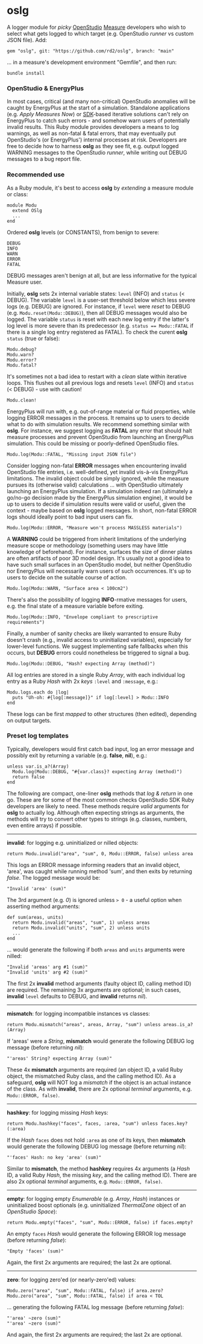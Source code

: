 # oslg

A logger module for _picky_ [OpenStudio](https://openstudio-sdk-documentation.s3.amazonaws.com/index.html) [Measure](https://nrel.github.io/OpenStudio-user-documentation/reference/measure_writing_guide/) developers who wish to select what gets logged to which target (e.g. OpenStudio _runner_ vs custom JSON file). Add:

```
gem "oslg", git: "https://github.com/rd2/oslg", branch: "main"
```

... in a measure's development environment "Gemfile", and then run:

```
bundle install
```

### OpenStudio & EnergyPlus

In most cases, critical (and many non-critical) OpenStudio anomalies will be caught by EnergyPlus at the start of a simulation. Standalone applications (e.g. _Apply Measures Now_) or [SDK](https://openstudio-sdk-documentation.s3.amazonaws.com/index.html)-based iterative solutions can't rely on EnergyPlus to catch such errors - and somehow warn users of potentially invalid results. This Ruby module provides developers a means to log warnings, as well as non-fatal & fatal errors, that may eventually put OpenStudio's (or EnergyPlus') internal processes at risk. Developers are free to decide how to harness __oslg__ as they see fit, e.g. output logged WARNING messages to the OpenStudio _runner_, while writing out DEBUG messages to a bug report file.

### Recommended use

As a Ruby module, it's best to access __oslg__ by _extending_ a measure module or class:

```
module Modu
  extend OSlg
  ...
end
```

Ordered __oslg__ levels (or CONSTANTS), from benign to severe:

```
DEBUG
INFO
WARN
ERROR
FATAL
```

DEBUG messages aren't benign at all, but are less informative for the typical Measure user.

Initially, __oslg__ sets 2x internal variable states: `level` (INFO) and `status` (< DEBUG). The variable `level` is a user-set threshold below which less severe logs (e.g. DEBUG) are ignored. For instance, if `level` were _reset_ to DEBUG (e.g. `Modu.reset(Modu::DEBUG)`), then all DEBUG messages would also be logged. The variable `status` is reset with each new log entry if the latter's log level is more severe than its predecessor (e.g. `status == Modu::FATAL` if there is a single log entry registered as FATAL). To check the curent __oslg__ `status` (true or false):  

```
Modu.debug?
Modu.warn?
Modu.error?
Modu.fatal?
```

It's sometimes not a bad idea to restart with a _clean_ slate within iterative loops. This flushes out all previous logs and resets `level` (INFO) and `status` (< DEBUG) - use with caution!

```
Modu.clean!
```

EnergyPlus will run with, e.g. out-of-range material or fluid properties, while logging ERROR messages in the process. It remains up to users to decide what to do with simulation results. We recommend something similar with __oslg__. For instance, we suggest logging as __FATAL__ any error that should halt measure processes and prevent OpenStudio from launching an EnergyPlus simulation. This could be missing or poorly-defined OpenStudio files.

```
Modu.log(Modu::FATAL, "Missing input JSON file")
```

Consider logging non-fatal __ERROR__ messages when encountering invalid OpenStudio file entries, i.e. well-defined, yet invalid vis-à-vis EnergyPlus limitations. The invalid object could be simply ignored, while the measure pursues its (otherwise valid) calculations ... with OpenStudio ultimately launching an EnergyPlus simulation. If a simulation indeed ran (ultimately a go/no-go decision made by the EnergyPlus simulation engine), it would be up to users to decide if simulation results were valid or useful, given the context - maybe based on __oslg__ logged messages. In short, non-fatal ERROR logs should ideally point to bad input users can fix.

```
Modu.log(Modu::ERROR, "Measure won't process MASSLESS materials")
```

A __WARNING__ could be triggered from inherit limitations of the underlying measure scope or methodology (something users may have little knowledge of beforehand). For instance, surfaces the size of dinner plates are often artifacts of poor 3D model design. It's usually not a good idea to have such small surfaces in an OpenStudio model, but neither OpenStudio nor EnergyPlus will necessarily warn users of such occurrences. It's up to users to decide on the suitable course of action.

```
Modu.log(Modu::WARN, "Surface area < 100cm2")
```

There's also the possibility of logging __INFO__-rmative messages for users, e.g. the final state of a measure variable before exiting.

```
Modu.log(Modu::INFO, "Envelope compliant to prescriptive requirements")
```

Finally, a number of sanity checks are likely warranted to ensure Ruby doesn't crash (e.g., invalid access to uninitialized variables), especially for lower-level functions. We suggest implementing safe fallbacks when this occurs, but __DEBUG__ errors could nonetheless be triggered to signal a bug.

```
Modu.log(Modu::DEBUG, "Hash? expecting Array (method)")
```

All log entries are stored in a single Ruby _Array_, with each individual log entry as a Ruby _Hash_ with 2x _keys_ ```:level``` and ```:message```, e.g.:

```
Modu.logs.each do |log|
  puts "Uh-oh: #{log[:message]}" if log[:level] > Modu::INFO
end
```

These logs can be first _mapped_ to other structures (then edited), depending on output targets.

### Preset log templates

Typically, developers would first catch bad input, log an error message and possibly exit by returning a variable (e.g. __false__, __nil__), e.g.:  

```
unless var.is_a?(Array)
  Modu.log(Modu::DEBUG, "#{var.class}? expecting Array (method)")
  return false
end
```

The following are compact, one-liner __oslg__ methods that _log & return_ in one go. These are for some of the most common checks OpenStudio SDK Ruby developers are likely to need. These methods require _valid_ arguments for __oslg__ to actually log. Although often expecting strings as arguments, the methods will try to convert other types to strings (e.g. classes, numbers, even entire arrays) if possible.

 ---

__invalid__: for logging  e.g. uninitialized or nilled objects:

```
return Modu.invalid("area", "sum", 0, Modu::ERROR, false) unless area
```

This logs an ERROR message informing readers that an invalid object, 'area', was caught while running method 'sum', and then exits by returning _false_. The logged message would be:

```
"Invalid 'area' (sum)"
```

The 3rd argument (e.g. _0_) is ignored unless `> 0` - a useful option when asserting method arguments:

```
def sum(areas, units)
  return Modu.invalid("areas", "sum", 1) unless areas
  return Modu.invalid("units", "sum", 2) unless units
  ...
end
```

... would generate the following if both `areas` and `units` arguments were nilled:
```
"Invalid 'areas' arg #1 (sum)"
"Invalid 'units' arg #2 (sum)"
```

The first 2x __invalid__ method arguments (faulty object ID, calling method ID) are required. The remaining 3x arguments are optional; in such cases, __invalid__ `level` defaults to DEBUG, and __invalid__ returns _nil_).

---

__mismatch__: for logging incompatible instances vs classes:

```
return Modu.mismatch("areas", areas, Array, "sum") unless areas.is_a?(Array)
```

If 'areas' were a _String_, __mismatch__ would generate the following DEBUG log message (before returning _nil_):

```
"'areas' String? expecting Array (sum)"
```

These 4x __mismatch__ arguments are required (an object ID, a valid Ruby object, the mismatched Ruby class, and the calling method ID). As a safeguard, __oslg__ will NOT log a _mismatch_ if the object is an actual instance of the class. As with __invalid__, there are 2x optional _terminal_ arguments, e.g. `Modu::ERROR, false)`.

---

__hashkey__: for logging missing _Hash_ keys:

```
return Modu.hashkey("faces", faces, :area, "sum") unless faces.key?(:area)
```

If the _Hash_ `faces` does not hold `:area` as one of its keys, then __mismatch__ would generate the following DEBUG log message (before returning _nil_):

```
"'faces' Hash: no key 'area' (sum)"
```

Similar to __mismatch__, the method __hashkey__ requires 4x arguments (a _Hash_ ID, a valid Ruby _Hash_, the missing _key_, and the calling method ID). There are also 2x optional _terminal_ arguments, e.g. `Modu::ERROR, false)`.

---

__empty__: for logging empty _Enumerable_ (e.g. _Array_, _Hash_) instances or uninitialized boost optionals (e.g. uninitialized _ThermalZone_ object of an _OpenStudio Space_):

```
return Modu.empty("faces", "sum", Modu::ERROR, false) if faces.empty?
```

An empty `faces` _Hash_ would generate the following ERROR log message (before returning _false_):

```
"Empty 'faces' (sum)"
```

Again, the first 2x arguments are required; the last 2x are optional.

---

__zero__: for logging zero'ed (or nearly-zero'ed) values:

```
Modu.zero("area", "sum", Modu::FATAL, false) if area.zero?
Modu.zero("area", "sum", Modu::FATAL, false) if area < TOL
```
... generating the following FATAL log message (before returning _false_):

```
"'area' ~zero (sum)"
"'area' ~zero (sum)"
```

And again, the first 2x arguments are required; the last 2x are optional.
